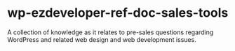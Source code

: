 wp-ezdeveloper-ref-doc-sales-tools
==================================

A collection of knowledge as it relates to pre-sales questions regarding WordPress and related web design and web development issues.

